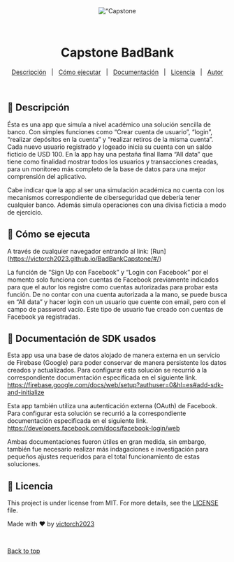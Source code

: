 <div align="center" id="top"> 
  <img src="./.github/app.gif" alt=“Capstone BadBank” />

  &#xa0;

  <!-- <a href="https://eyeexercise.netlify.app">Demo</a> -->
</div>

<h1 align="center">Capstone BadBank</h1>


<p align="center">
  <a href="#dart-descripci%C3%B3n">Descripción</a> &#xa0; | &#xa0;
  <a href="#rocket-c%C3%B3mo-se-ejecuta">Cómo ejecutar</a> &#xa0; | &#xa0;
  <a href="#checkered_flag-hoja-de-ruta-para-futuras-mejoras">Documentación</a> &#xa0; | &#xa0;
  <a href="#memo-licencia">Licencia</a> &#xa0; | &#xa0;
  <a href="https://github.com/victorch2023" target="_blank">Autor</a>
</p>

<br>


## :dart: Descripción ##

Ésta es una app que simula a nivel académico una solución sencilla de banco. Con simples funciones como “Crear cuenta de usuario”, “login”, “realizar depósitos en la cuenta” y “realizar retiros de la misma cuenta”. Cada nuevo usuario registrado y logeado inicia su cuenta con un saldo ficticio de USD 100. En la app hay una pestaña final llama “All data” que tiene como finalidad mostrar todos los usuarios y transacciones creadas, para un monitoreo más completo de la base de datos para una mejor comprensión del aplicativo.

Cabe indicar que la app al ser una simulación académica no cuenta con los mecanismos correspondiente de ciberseguridad que debería tener cualquier banco. Además simula operaciones con una divisa ficticia a modo de ejercicio.



## :rocket: Cómo se ejecuta ##

A través de cualquier navegador entrando al link:
[Run] (https://victorch2023.github.io/BadBankCapstone/#/)

La función de “Sign Up con Facebook” y “Login con Facebook” por el momento solo funciona con cuentas de Facebook previamente indicados para que el autor los registre como cuentas autorizadas para probar esta función. De no contar con una cuenta autorizada a la mano, se puede busca en “All data” y hacer login con un usuario que cuente con email, pero con el campo de password vacío. Este tipo de usuario fue creado con cuentas de Facebook ya registradas.


## :pencil: Documentación de SDK usados ##

Esta app usa una base de datos alojado de manera externa en un servicio de Firebase (Google) para poder conservar de manera persistente los datos creados y actualizados. Para configurar esta solución se recurrió a la correspondiente documentación especificada en el siguiente link.
https://firebase.google.com/docs/web/setup?authuser=0&hl=es#add-sdk-and-initialize

Esta app también utiliza una autenticación externa (OAuth) de Facebook. Para configurar esta solución se recurrió a la correspondiente documentación especificada en el siguiente link.
https://developers.facebook.com/docs/facebook-login/web

Ambas documentaciones fueron útiles en gran medida, sin embargo, también fue necesario realizar más indagaciones e investigación para pequeños ajustes requeridos para el total funcionamiento de estas soluciones.



## :memo: Licencia ##

This project is under license from MIT. For more details, see the [LICENSE](./LICENSE) file.


Made with :heart: by <a href="https://github.com/victorch2023" target="_blank">victorch2023</a>

&#xa0;

<a href="#top">Back to top</a>
